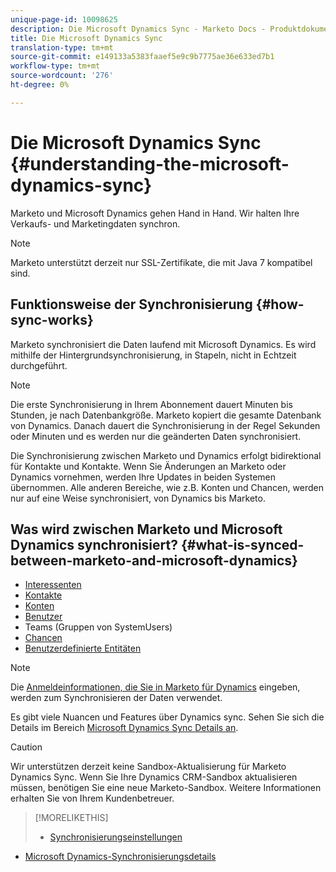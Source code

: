 ```yaml
---
unique-page-id: 10098625
description: Die Microsoft Dynamics Sync - Marketo Docs - Produktdokumentation
title: Die Microsoft Dynamics Sync
translation-type: tm+mt
source-git-commit: e149133a5383faaef5e9c9b7775ae36e633ed7b1
workflow-type: tm+mt
source-wordcount: '276'
ht-degree: 0%

---
```



# Die Microsoft Dynamics Sync {#understanding-the-microsoft-dynamics-sync}

Marketo und Microsoft Dynamics gehen Hand in Hand. Wir halten Ihre Verkaufs- und Marketingdaten synchron.

>[!NOTE]
>
>Marketo unterstützt derzeit nur SSL-Zertifikate, die mit Java 7 kompatibel sind.

## Funktionsweise der Synchronisierung {#how-sync-works}

Marketo synchronisiert die Daten laufend mit Microsoft Dynamics. Es wird mithilfe der Hintergrundsynchronisierung, in Stapeln, nicht in Echtzeit durchgeführt.

>[!NOTE]
>
>Die erste Synchronisierung in Ihrem Abonnement dauert Minuten bis Stunden, je nach Datenbankgröße. Marketo kopiert die gesamte Datenbank von Dynamics. Danach dauert die Synchronisierung in der Regel Sekunden oder Minuten und es werden nur die geänderten Daten synchronisiert.

Die Synchronisierung zwischen Marketo und Dynamics erfolgt bidirektional für Kontakte und Kontakte. Wenn Sie Änderungen an Marketo oder Dynamics vornehmen, werden Ihre Updates in beiden Systemen übernommen. Alle anderen Bereiche, wie z.B. Konten und Chancen, werden nur auf eine Weise synchronisiert, von Dynamics bis Marketo.

## Was wird zwischen Marketo und Microsoft Dynamics synchronisiert? {#what-is-synced-between-marketo-and-microsoft-dynamics}

* [Interessenten](microsoft-dynamics-sync-details/microsoft-dynamics-sync-lead-sync.md)
* [Kontakte](microsoft-dynamics-sync-details/microsoft-dynamics-sync-contact-sync.md)
* [Konten](microsoft-dynamics-sync-details/microsoft-dynamics-sync-account-sync.md)
* [Benutzer](microsoft-dynamics-sync-details/microsoft-dynamics-sync-user-sync.md)
* Teams (Gruppen von SystemUsers)
* [Chancen](microsoft-dynamics-sync-details/microsoft-dynamics-sync-opportunity-sync.md)
* [Benutzerdefinierte Entitäten](microsoft-dynamics-sync-details/microsoft-dynamics-sync-custom-entity-sync.md)

>[!NOTE]
>
>Die [Anmeldeinformationen, die Sie in Marketo für Dynamics](/help/marketo/product-docs/crm-sync/microsoft-dynamics-sync/sync-setup/microsoft-dynamics-365/step-2-of-3-set-up.md) eingeben, werden zum Synchronisieren der Daten verwendet.

Es gibt viele Nuancen und Features über Dynamics sync. Sehen Sie sich die Details im Bereich [Microsoft Dynamics Sync Details an](http://docs.marketo.com/display/docs/microsoft+dynamics+sync+details).

>[!CAUTION]
>
>Wir unterstützen derzeit keine Sandbox-Aktualisierung für Marketo Dynamics Sync. Wenn Sie Ihre Dynamics CRM-Sandbox aktualisieren müssen, benötigen Sie eine neue Marketo-Sandbox. Weitere Informationen erhalten Sie von Ihrem Kundenbetreuer.

>[!MORELIKETHIS]
>
>* [Synchronisierungseinstellungen](http://docs.marketo.com/display/docs/sync+setup)
   >
   >
* [Microsoft Dynamics-Synchronisierungsdetails](http://docs.marketo.com/display/docs/microsoft+dynamics+sync+details)

